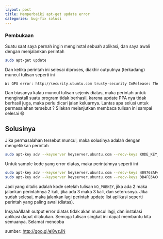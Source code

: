 ```yaml
---
layout: post
title: Memperbaiki apt-get update error
categories: bug-fix solusi
---
```


### Pembukaan
Suatu saat saya pernah ingin menginstal sebuah aplikasi, dan saya awali dengan menjalankan perintah

```bash
sudo apt-get update
```

Dan ketika perintah ini selesai diproses, diakhir outputnya (terkadang) muncul tulisan seperti ini

```bash
W: GPG error: http://security.ubuntu.com trusty-security InRelease: The following signatures couldn't be verified because the public key is not available: NO_PUBKEY 40976EAF437D05B5 NO_PUBKEY 3B4FE6ACC0B21F32
```

Dan biasanya kalau muncul tulisan sejenis diatas, maka perintah untuk menginstall suatu program tidak berhasil, karena update PPA nya tidak berhasil juga, maka perlu dicari jalan keluarnya. Lantas apa solusi untuk permasalahan tersebut ? Silakan melanjutkan membaca tulisan ini sampai selesai :smile:

## Solusinya
Jika permasalahan tersebut muncul, maka solusinya adalah dengan mengetikkan perintah

```bash
sudo apt-key adv --keyserver keyserver.ubuntu.com --recv-keys KODE_KEY_DARI_YANG_ERROR
```

Untuk sample kode yang error diatas, maka perintahnya seperti ini

```bash
sudo apt-key adv --keyserver keyserver.ubuntu.com --recv-keys 40976EAF437D05B5
sudo apt-key adv --keyserver keyserver.ubuntu.com --recv-keys 3B4FE6ACC0B21F32
```

Jadi yang ditulis adalah kode setelah tulisan `NO_PUBKEY`, jika ada 2 maka jalankan perintahnya 2 kali, jika ada 3 maka 3 kali, dan seterusnya. Jika sudah selesai, maka jalankan lagi perintah update list aplikasi seperti perintah yang paling awal (diatas).

InsyaaAllaah output error diatas tidak akan muncul lagi, dan instalasi aplikasi dapat dilakukan. Semoga tulisan singkat ini dapat membantu kita semuanya. Selamat mencoba

sumber: <http://goo.gl/eKwzJN>
